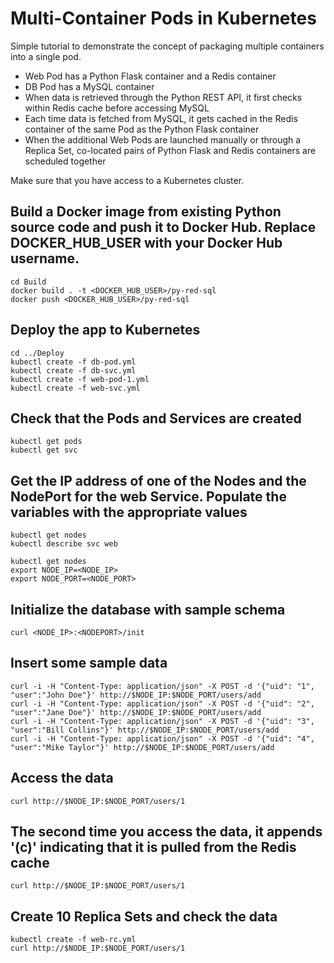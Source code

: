 # Multi-Container Pods in Kubernetes
Simple tutorial to demonstrate the concept of packaging multiple containers into a single pod. 
* Web Pod has a Python Flask container and a Redis container
* DB Pod has a MySQL container
* When data is retrieved through the Python REST API, it first checks within Redis cache before accessing MySQL
* Each time data is fetched from MySQL, it gets cached in the Redis container of the same Pod as the Python Flask container
* When the additional Web Pods are launched manually or through a Replica Set, co-located pairs of Python Flask and Redis containers are scheduled together

Make sure that you have access to a Kubernetes cluster.

## Build a Docker image from existing Python source code and push it to Docker Hub. Replace DOCKER_HUB_USER with your Docker Hub username.
```
cd Build
docker build . -t <DOCKER_HUB_USER>/py-red-sql
docker push <DOCKER_HUB_USER>/py-red-sql
```

## Deploy the app to Kubernetes
```
cd ../Deploy
kubectl create -f db-pod.yml
kubectl create -f db-svc.yml
kubectl create -f web-pod-1.yml
kubectl create -f web-svc.yml
```

## Check that the Pods and Services are created
```
kubectl get pods
kubectl get svc
```

## Get the IP address of one of the Nodes and the NodePort for the web Service. Populate the variables with the appropriate values
```
kubectl get nodes
kubectl describe svc web

kubectl get nodes
export NODE_IP=<NODE_IP>
export NODE_PORT=<NODE_PORT>
```

## Initialize the database with sample schema
```
curl <NODE_IP>:<NODEPORT>/init
```
## Insert some sample data
```
curl -i -H "Content-Type: application/json" -X POST -d '{"uid": "1", "user":"John Doe"}' http://$NODE_IP:$NODE_PORT/users/add
curl -i -H "Content-Type: application/json" -X POST -d '{"uid": "2", "user":"Jane Doe"}' http://$NODE_IP:$NODE_PORT/users/add
curl -i -H "Content-Type: application/json" -X POST -d '{"uid": "3", "user":"Bill Collins"}' http://$NODE_IP:$NODE_PORT/users/add
curl -i -H "Content-Type: application/json" -X POST -d '{"uid": "4", "user":"Mike Taylor"}' http://$NODE_IP:$NODE_PORT/users/add
```

## Access the data 
```
curl http://$NODE_IP:$NODE_PORT/users/1
```
## The second time you access the data, it appends '(c)' indicating that it is pulled from the Redis cache
```
curl http://$NODE_IP:$NODE_PORT/users/1
```

## Create 10 Replica Sets and check the data
```
kubectl create -f web-rc.yml
curl http://$NODE_IP:$NODE_PORT/users/1
```


